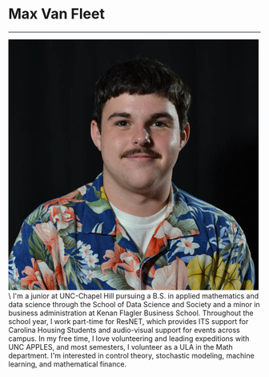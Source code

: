 # Max Van Fleet
---
<img title="Headshot" alt="Alt text" src="head.JPG">
\
I'm a junior at UNC-Chapel Hill pursuing a B.S. in applied mathematics and data science through the School of Data Science and Society and a minor in business administration at Kenan Flagler Business School. Throughout the school year, I work part-time for ResNET, which provides ITS support for Carolina Housing Students and audio-visual support for events across campus. In my free time, I love volunteering and leading expeditions with UNC APPLES, and most semesters, I volunteer as a ULA in the Math department. I'm interested in control theory, stochastic modeling, machine learning, and mathematical finance.
